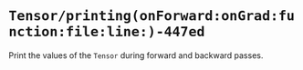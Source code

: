 # ``Tensor/printing(onForward:onGrad:function:file:line:)-447ed``

Print the values of the `Tensor` during forward and backward passes.
